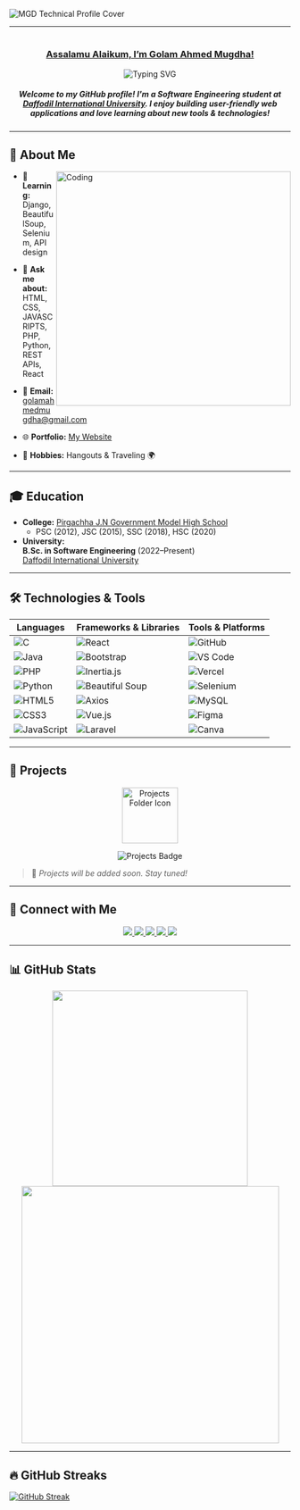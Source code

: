   

![MGD Technical Profile Cover](https://github.com/user-attachments/assets/232168a0-d65e-43d6-9955-1757596f138d)



---

# <h3 align="center"><b><u> Assalamu Alaikum, I’m Golam Ahmed Mugdha! </u></b></h3> 

<p align="center">
  <img src="https://readme-typing-svg.herokuapp.com?font=Fira+Code&weight=600&size=22&duration=4000&pause=500&color=000000&center=true&vCenter=true&random=false&width=500&lines=Software+Engineer;PHP+%7C+Laravel+%7C+JavaScript;Open+Source+Contributor;Tech+Enthusiast+%F0%9F%9A%80" alt="Typing SVG" />
</p>

<h5 align="center">
  Welcome to my GitHub profile! I'm a Software Engineering student at 
  <a href="https://daffodilvarsity.edu.bd/" target="_blank">Daffodil International University</a>. 
  I enjoy building user-friendly web applications and love learning about new tools & technologies!
</h5> 

---

## 🌟 About Me

<img align="right" alt="Coding" width="420" src="https://camo.githubusercontent.com/2366b34bb903c09617990fb5fff4622f3e941349e846ddb7e73df872a9d21233/68747470733a2f2f63646e2e6472696262626c652e636f6d2f75736572732f3733303730332f73637265656e73686f74732f363538313234332f6176656e746f2e676966">

- 🌱 **Learning:** Django, BeautifulSoup, Selenium, API design  
- 💬 **Ask me about:** HTML, CSS, JAVASCRIPTS, PHP, Python, REST APIs, React  
- 📧 **Email:** [golamahmedmugdha@gmail.com](mailto:golamahmedmugdha@gmail.com)  
- 🌐 **Portfolio:** [My Website](https://sites.google.com/view/portfoliopinocchio/home)  

- 🎯 **Hobbies:** Hangouts & Traveling 🌍  

---

## 🎓 Education

- **College:** [Pirgachha J.N Government Model High School](https://bn.wikipedia.org/wiki/%E0%A6%AA%E0%A7%80%E0%A6%B0%E0%A6%97%E0%A6%BE%E0%A6%9B%E0%A6%BE_%E0%A6%9C%E0%A7%8D%E0%A6%9E%E0%A6%BE%E0%A6%A8%E0%A7%87%E0%A6%A8%E0%A7%8D%E0%A6%A6%E0%A7%8D%E0%A6%B0_%E0%A6%A8%E0%A6%BE%E0%A6%B0%E0%A6%BE%E0%A6%AF%E0%A6%BC%E0%A6%A3_%E0%A6%B8%E0%A6%B0%E0%A6%95%E0%A6%BE%E0%A6%B0%E0%A6%BF_%E0%A6%AE%E0%A6%A1%E0%A7%87%E0%A6%B2_%E0%A6%89%E0%A6%9A%E0%A7%8D%E0%A6%9A_%E0%A6%AC%E0%A6%BF%E0%A6%A6%E0%A7%8D%E0%A6%AF%E0%A6%BE%E0%A6%B2%E0%A6%AF%E0%A6%BC)
  - PSC (2012), JSC (2015), SSC (2018), HSC (2020)
- **University:**  
  **B.Sc. in Software Engineering** (2022–Present)  
  [Daffodil International University](https://daffodilvarsity.edu.bd/)

---

## 🛠️ Technologies & Tools

<div align="center">

| Languages | Frameworks & Libraries | Tools & Platforms |
|-----------|-------------------------|-------------------|
| ![C](https://img.shields.io/badge/C-00599C?style=for-the-badge&logo=c&logoColor=white) | ![React](https://img.shields.io/badge/React-20232A?style=for-the-badge&logo=react&logoColor=61DAFB) | ![GitHub](https://img.shields.io/badge/GitHub-181717?style=for-the-badge&logo=github&logoColor=white) |
| ![Java](https://img.shields.io/badge/Java-007396?style=for-the-badge&logo=openjdk&logoColor=white) | ![Bootstrap](https://img.shields.io/badge/Bootstrap-563D7C?style=for-the-badge&logo=bootstrap&logoColor=white) | ![VS Code](https://img.shields.io/badge/VS%20Code-007ACC?style=for-the-badge&logo=visual-studio-code&logoColor=white) |
| ![PHP](https://img.shields.io/badge/PHP-777BB4?style=for-the-badge&logo=php&logoColor=white) | ![Inertia.js](https://img.shields.io/badge/Inertia.js-6366F1?style=for-the-badge&logo=inertia&logoColor=white) | ![Vercel](https://img.shields.io/badge/Vercel-000000?style=for-the-badge&logo=vercel&logoColor=white) |
| ![Python](https://img.shields.io/badge/Python-3670A0?style=for-the-badge&logo=python&logoColor=ffdd54) | ![Beautiful Soup](https://img.shields.io/badge/Beautiful%20Soup-3776AB?style=for-the-badge&logo=beautifulsoup&logoColor=white) | ![Selenium](https://img.shields.io/badge/Selenium-43B02A?style=for-the-badge&logo=selenium&logoColor=white) |
| ![HTML5](https://img.shields.io/badge/HTML5-E34F26?style=for-the-badge&logo=html5&logoColor=white) | ![Axios](https://img.shields.io/badge/Axios-5A29E4?style=for-the-badge&logo=axios&logoColor=white) | ![MySQL](https://img.shields.io/badge/MySQL-4479A1?style=for-the-badge&logo=mysql&logoColor=white) |
| ![CSS3](https://img.shields.io/badge/CSS3-1572B6?style=for-the-badge&logo=css3&logoColor=white) | ![Vue.js](https://img.shields.io/badge/Vue.js-4FC08D?style=for-the-badge&logo=vuedotjs&logoColor=white) | ![Figma](https://img.shields.io/badge/Figma-F24E1E?style=for-the-badge&logo=figma&logoColor=white) |
| ![JavaScript](https://img.shields.io/badge/JavaScript-F7DF1E?style=for-the-badge&logo=javascript&logoColor=000000) | ![Laravel](https://img.shields.io/badge/Laravel-FF2D20?style=for-the-badge&logo=laravel&logoColor=white) | ![Canva](https://img.shields.io/badge/Canva-00C4CC?style=for-the-badge&logo=canva&logoColor=white) |

</div>


---

## 📂 Projects

<p align="center">
  <img src="https://img.icons8.com/ios/452/folder-invoices.png" alt="Projects Folder Icon" width="100" />
</p>
<p align="center">
  <img src="https://img.shields.io/badge/Projects-Coming%20Soon-blue?style=for-the-badge&logo=project-diagram&logoColor=white&labelColor=black" alt="Projects Badge" />
</p>

> 🚧 *Projects will be added soon. Stay tuned!*

---

## 🤝 Connect with Me

<div align="center">
  <a href="https://twitter.com/nakib_nahid" target="_blank">
    <img src="https://img.shields.io/badge/X-000000?style=for-the-badge&logo=x&logoColor=white" />
  </a>
  <a href="https://linkedin.com/in/nakib-nahid" target="_blank">
    <img src="https://img.shields.io/badge/LinkedIn-0A66C2?style=for-the-badge&logo=linkedin&logoColor=white" />
  </a>
  <a href="https://fb.com/nakibnahid.restricted" target="_blank">
    <img src="https://img.shields.io/badge/Facebook-1877F2?style=for-the-badge&logo=facebook&logoColor=white" />
  </a>
  <a href="https://instagram.com/nahid.restricted" target="_blank">
    <img src="https://img.shields.io/badge/Instagram-E4405F?style=for-the-badge&logo=instagram&logoColor=white" />
  </a>
  <a href="https://discord.gg/nahid_restricted" target="_blank">
    <img src="https://img.shields.io/badge/Discord-5865F2?style=for-the-badge&logo=discord&logoColor=white" />
  </a>
</div>

---

## 📊 GitHub Stats

<p align="center">
  <img src="https://github-readme-stats.vercel.app/api/top-langs/?username=mugdhaahmed&layout=compact&show_icons=true&locale=en" width="350" />
  <img src="https://github-readme-stats.vercel.app/api?username=mugdhaahmed&show_icons=true&locale=en" width="461" />
</p>

---

## 🔥 GitHub Streaks
<a href="https://git.io/streak-stats"><img src="https://streak-stats.demolab.com?user=mugdhaahmed&theme=tokyonight&hide_border=true" alt="GitHub Streak" /></a>
